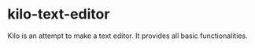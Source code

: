 # kilo-text-editor
Kilo is an attempt to make a text editor. It provides all basic functionalities.  
